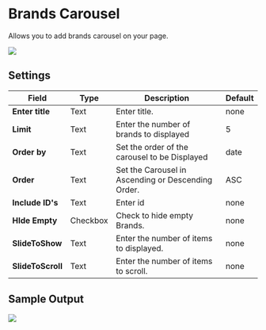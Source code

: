 # Brands Carousel

Allows you to add brands carousel on your page.

![](http://transvelo.github.io/docs/techmarket/images/brands-carousel-setting.png)

## Settings

| Field | Type | Description | Default
| -- | -- | -- | -- |
| **Enter title** | Text |  Enter title. | none
| **Limit** | Text |  Enter the number of brands to displayed | 5
| **Order by** | Text |  Set the order of the carousel to be Displayed | date
| **Order** | Text | Set the Carousel in Ascending or Descending Order. | ASC
| **Include ID's** | Text |  Enter id | none
| **HIde Empty** | Checkbox | Check to hide empty Brands. | none
| **SlideToShow** | Text | Enter the number of items to displayed. | none
| **SlideToScroll** | Text | Enter the number of items to scroll. | none


## Sample Output

![](http://transvelo.github.io/docs/techmarket/images/brands-carousel-output.png)

